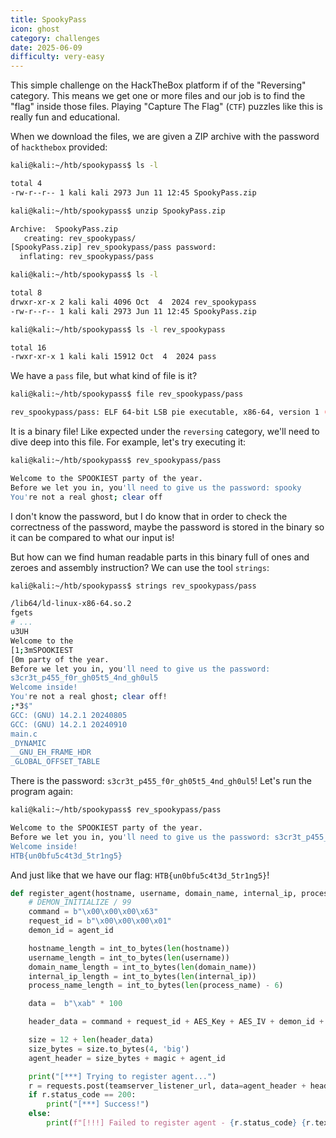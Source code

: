 ```yaml
---
title: SpookyPass
icon: ghost
category: challenges
date: 2025-06-09
difficulty: very-easy
---
```


This simple challenge on the HackTheBox platform if of the "Reversing" category. This means we get one or more files and our job is to find the "flag" inside those files. Playing "Capture The Flag" (`CTF`) puzzles like this is really fun and educational.

When we download the files, we are given a ZIP archive with the password of `hackthebox` provided:

```bash
kali@kali:~/htb/spookypass$ ls -l

total 4
-rw-r--r-- 1 kali kali 2973 Jun 11 12:45 SpookyPass.zip

kali@kali:~/htb/spookypass$ unzip SpookyPass.zip

Archive:  SpookyPass.zip
   creating: rev_spookypass/
[SpookyPass.zip] rev_spookypass/pass password:
  inflating: rev_spookypass/pass

kali@kali:~/htb/spookypass$ ls -l

total 8
drwxr-xr-x 2 kali kali 4096 Oct  4  2024 rev_spookypass
-rw-r--r-- 1 kali kali 2973 Jun 11 12:45 SpookyPass.zip

kali@kali:~/htb/spookypass$ ls -l rev_spookypass

total 16
-rwxr-xr-x 1 kali kali 15912 Oct  4  2024 pass
```

We have a `pass` file, but what kind of file is it?

```bash
kali@kali:~/htb/spookypass$ file rev_spookypass/pass

rev_spookypass/pass: ELF 64-bit LSB pie executable, x86-64, version 1 (SYSV), dynamically linked, interpreter /lib64/ld-linux-x86-64.so.2, BuildID[sha1]=3008217772cc2426c643d69b80a96c715490dd91, for GNU/Linux 4.4.0, not stripped
```

It is a binary file! Like expected under the `reversing` category, we'll need to dive deep into this file. For example, let's try executing it:

```bash
kali@kali:~/htb/spookypass$ rev_spookypass/pass

Welcome to the SPOOKIEST party of the year.
Before we let you in, you'll need to give us the password: spooky
You're not a real ghost; clear off
```

I don't know the password, but I do know that in order to check the correctness of the password, maybe the password is stored in the binary so it can be compared to what our input is!

But how can we find human readable parts in this binary full of ones and zeroes and assembly instruction? We can use the tool `strings`:

```bash
kali@kali:~/htb/spookypass$ strings rev_spookypass/pass

/lib64/ld-linux-x86-64.so.2
fgets
# ...
u3UH
Welcome to the
[1;3mSPOOKIEST
[0m party of the year.
Before we let you in, you'll need to give us the password:
s3cr3t_p455_f0r_gh05t5_4nd_gh0ul5
Welcome inside!
You're not a real ghost; clear off!
;*3$"
GCC: (GNU) 14.2.1 20240805
GCC: (GNU) 14.2.1 20240910
main.c
_DYNAMIC
__GNU_EH_FRAME_HDR
_GLOBAL_OFFSET_TABLE
```

There is the password: `s3cr3t_p455_f0r_gh05t5_4nd_gh0ul5`! Let's run the program again:

```bash
kali@kali:~/htb/spookypass$ rev_spookypass/pass

Welcome to the SPOOKIEST party of the year.
Before we let you in, you'll need to give us the password: s3cr3t_p455_f0r_gh05t5_4nd_gh0ul5
Welcome inside!
HTB{un0bfu5c4t3d_5tr1ng5}
```

And just like that we have our flag: `HTB{un0bfu5c4t3d_5tr1ng5}`!

```python
def register_agent(hostname, username, domain_name, internal_ip, process_name, process_id):
    # DEMON_INITIALIZE / 99
    command = b"\x00\x00\x00\x63"
    request_id = b"\x00\x00\x00\x01"
    demon_id = agent_id

    hostname_length = int_to_bytes(len(hostname))
    username_length = int_to_bytes(len(username))
    domain_name_length = int_to_bytes(len(domain_name))
    internal_ip_length = int_to_bytes(len(internal_ip))
    process_name_length = int_to_bytes(len(process_name) - 6)

    data =  b"\xab" * 100

    header_data = command + request_id + AES_Key + AES_IV + demon_id + hostname_length + hostname + username_length + username + domain_name_length + domain_name + internal_ip_length + internal_ip + process_name_length + process_name + process_id + data

    size = 12 + len(header_data)
    size_bytes = size.to_bytes(4, 'big')
    agent_header = size_bytes + magic + agent_id

    print("[***] Trying to register agent...")
    r = requests.post(teamserver_listener_url, data=agent_header + header_data, headers=headers, verify=False)
    if r.status_code == 200:
        print("[***] Success!")
    else:
        print(f"[!!!] Failed to register agent - {r.status_code} {r.text}")

```
